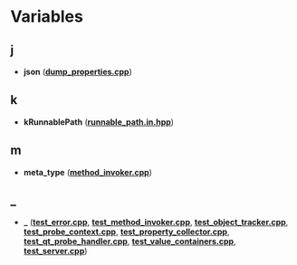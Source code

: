 
# Variables



## j

* **json** ([**dump\_properties.cpp**](dump__properties_8cpp.md))


## k

* **kRunnablePath** ([**runnable\_path.in.hpp**](runnable__path_8in_8hpp.md))


## m

* **meta\_type** ([**method\_invoker.cpp**](method__invoker_8cpp.md))


## _

* **\_** ([**test\_error.cpp**](test__error_8cpp.md), [**test\_method\_invoker.cpp**](test__method__invoker_8cpp.md), [**test\_object\_tracker.cpp**](test__object__tracker_8cpp.md), [**test\_probe\_context.cpp**](test__probe__context_8cpp.md), [**test\_property\_collector.cpp**](test__property__collector_8cpp.md), [**test\_qt\_probe\_handler.cpp**](test__qt__probe__handler_8cpp.md), [**test\_value\_containers.cpp**](test__value__containers_8cpp.md), [**test\_server.cpp**](test__server_8cpp.md))




